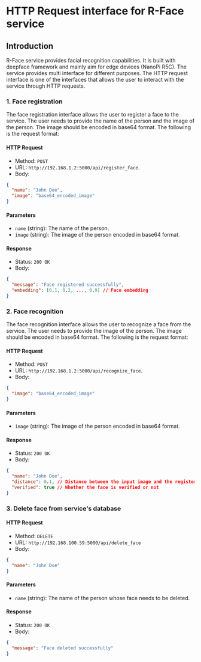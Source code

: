 # HTTP Request interface for R-Face service

## Introduction

R-Face service provides facial recognition capabilities. It is built with deepface framework and mainly aim for edge devices (NanoPi R5C). The service provides multi interface for different purposes. The HTTP request interface is one of the interfaces that allows the user to interact with the service through HTTP requests.

### 1. Face registration

The face registration interface allows the user to register a face to the service. The user needs to provide the name of the person and the image of the person. The image should be encoded in base64 format. The following is the request format:

#### HTTP Request

- Method: `POST`
- URL: `http://192.168.1.2:5000/api/register_face`.
- Body:
```json
{
  "name": "John Doe",
  "image": "base64_encoded_image"
}
```

#### Parameters

- `name` (string): The name of the person.
- `image` (string): The image of the person encoded in base64 format.

#### Response

- Status: `200 OK`
- Body:
```json
{
  "message": "Face registered successfully",
  "embedding": [0.1, 0.2, ..., 0.9] // Face embedding
}
```

### 2. Face recognition

The face recognition interface allows the user to recognize a face from the service. The user needs to provide the image of the person. The image should be encoded in base64 format. The following is the request format:

#### HTTP Request

- Method: `POST`
- URL: `http://192.168.1.2:5000/api/recognize_face`.
- Body:
```json
{
  "image": "base64_encoded_image"
}
```

#### Parameters

- `image` (string): The image of the person encoded in base64 format.

#### Response

- Status: `200 OK`
- Body:
```json
{
  "name": "John Doe",
  "distance": 0.1, // Distance between the input image and the registered face
  "verified": true // Whether the face is verified or not
}
```

### 3. Delete face from service's database

#### HTTP Request

- Method: `DELETE`
- URL: `http://192.168.100.59:5000/api/delete_face`
- Body:
```json
{
  "name": "John Doe"
}
```

#### Parameters

- `name` (string): The name of the person whose face needs to be deleted.

#### Response

- Status: `200 OK`
- Body:
```json
{
  "message": "Face deleted successfully"
}
```
